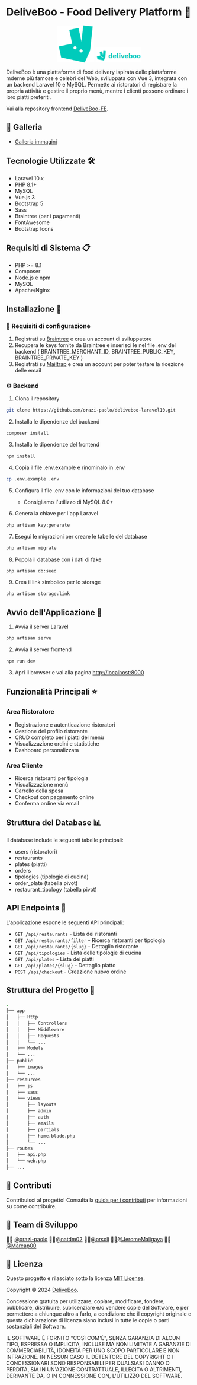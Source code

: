 # DeliveBoo - Food Delivery Platform 🍕
<div align="center">
    <img src="./public/images/deliveroo-logo.webp" alt="Deliveroo Logo" height="100px">
    <img src="./public/images/logo-deliveboo.png" alt="DeliveBoo Logo" height="40px">
</div>

DeliveBoo è una piattaforma di food delivery ispirata dalle piattaforme mderne più famose e celebri del Web, sviluppata con Vue 3, integrata con un backend Laravel 10 e MySQL.
Permette ai ristoratori di registrare la propria attività e gestire il proprio menù, mentre i clienti possono ordinare i loro piatti preferiti.

Vai alla repository frontend [DeliveBoo-FE](https://github.com/orazi-paolo/deliveboo-vue3).

## 📸 Galleria

- [Galleria immagini](GALLERY.md)

## Tecnologie Utilizzate 🛠

- Laravel 10.x
- PHP 8.1+
- MySQL
- Vue.js 3
- Bootstrap 5
- Sass
- Braintree (per i pagamenti)
- FontAwesome
- Bootstrap Icons

## Requisiti di Sistema 📋

- PHP >= 8.1
- Composer
- Node.js e npm
- MySQL
- Apache/Nginx

## Installazione 🚀

### 🧾 Requisiti di configurazione

1. Registrati su [Braintree](https://sandbox.braintreegateway.com) e crea un account di sviluppatore
2. Recupera le keys fornite da Braintree e inserisci le nel file .env del backend ( BRAINTREE_MERCHANT_ID, BRAINTREE_PUBLIC_KEY, BRAINTREE_PRIVATE_KEY )
3. Registrati su [Mailtrap](https://mailtrap.io/) e crea un account per poter testare la ricezione delle email

### ⚙️ Backend

1. Clona il repository

```bash
git clone https://github.com/orazi-paolo/deliveboo-laravel10.git
```

2. Installa le dipendenze del backend

```bash
composer install
```

3. Installa le dipendenze del frontend

```bash
npm install
```

4. Copia il file .env.example e rinominalo in .env

```bash
cp .env.example .env
```

5. Configura il file .env con le informazioni del tuo database
    - Consigliamo l'utilizzo di MySQL 8.0+

6. Genera la chiave per l'app Laravel

```bash
php artisan key:generate
```

7. Esegui le migrazioni per creare le tabelle del database

```bash
php artisan migrate
```

8. Popola il database con i dati di fake
```bash
php artisan db:seed
```


9. Crea il link simbolico per lo storage

```bash
php artisan storage:link
```

## Avvio dell'Applicazione 🎯

1. Avvia il server Laravel

```bash
php artisan serve
```

2. Avvia il server frontend

```bash
npm run dev
```

3. Apri il browser e vai alla pagina [http://localhost:8000](http://localhost:8000)

## Funzionalità Principali ⭐

### Area Ristoratore
- Registrazione e autenticazione ristoratori
- Gestione del profilo ristorante
- CRUD completo per i piatti del menù
- Visualizzazione ordini e statistiche
- Dashboard personalizzata

### Area Cliente
- Ricerca ristoranti per tipologia
- Visualizzazione menù
- Carrello della spesa
- Checkout con pagamento online
- Conferma ordine via email

## Struttura del Database 📊

Il database include le seguenti tabelle principali:
- users (ristoratori)
- restaurants
- plates (piatti)
- orders
- tipologies (tipologie di cucina)
- order_plate (tabella pivot)
- restaurant_tipology (tabella pivot)

## API Endpoints 🔌

L'applicazione espone le seguenti API principali:

- `GET /api/restaurants` - Lista dei ristoranti
- `GET /api/restaurants/filter` - Ricerca ristoranti per tipologia
- `GET /api/restaurants/{slug}` - Dettaglio ristorante
- `GET /api/tipologies` - Lista delle tipologie di cucina
- `GET /api/plates` - Lista dei piatti
- `GET /api/plates/{slug}` - Dettaglio piatto
- `POST /api/checkout` - Creazione nuovo ordine

## Struttura del Progetto 📂

```bash
.
├── app
│   ├── Http
│   │   ├── Controllers
│   │   ├── Middleware
│   │   ├── Requests
│   │   └── ...
│   ├── Models
│   └── ...
├── public
│   ├── images
│   └── ...
├── resources
│   ├── js
│   ├── sass
│   └── views
│       ├── layouts
│       ├── admin
│       ├── auth
│       ├── emails
│       ├── partials
│       ├── home.blade.php
│       └── ...
├── routes
│   ├── api.php
│   └── web.php
├── ...
```

## 🤝 Contributi

Contribuisci al progetto! Consulta la [guida per i contributi](CONTRIBUTING.md) per informazioni su come contribuire.

## 👥 Team di Sviluppo

👨‍💻 [@orazi-paolo](https://github.com/orazi-paolo)
👩‍💻[@natdm02](https://github.com/natdm02)
👨‍💻[@orsoli](https://github.com/orsoli)
👨‍💻[@JeromeMaligaya](https://github.com/JeromeMaligaya)
👨‍💻[@Marcap00](https://github.com/Marcap00)

## 📄 Licenza

Questo progetto è rilasciato sotto la licenza [MIT License](LICENSE).

Copyright © 2024 [DeliveBoo](https://github.com/orazi-paolo/deliveboo-vue3).

Concessione gratuita per utilizzare, copiare, modificare, fondere, pubblicare, distribuire, sublicenziare e/o vendere copie del Software, e per permettere a chiunque altro a farlo, a condizione che il copyright originale e questa dichiarazione di licenza siano inclusi in tutte le copie o parti sostanziali del Software.

IL SOFTWARE È FORNITO "COSÌ COM'È", SENZA GARANZIA DI ALCUN TIPO, ESPRESSA O IMPLICITA, INCLUSE MA NON LIMITATE A GARANZIE DI COMMERCIABILITÀ, IDONEITÀ PER UNO SCOPO PARTICOLARE E NON INFRAZIONE. IN NESSUN CASO IL DETENTORE DEL COPYRIGHT O I CONCESSIONARI SONO RESPONSABILI PER QUALSIASI DANNO O PERDITA, SIA IN UN'AZIONE CONTRATTUALE, ILLECITA O ALTRIMENTI, DERIVANTE DA, O IN CONNESSIONE CON, L'UTILIZZO DEL SOFTWARE.
